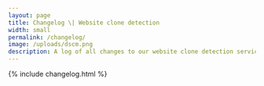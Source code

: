 ```yaml
---
layout: page
title: Changelog \| Website clone detection
width: small
permalink: /changelog/
image: /uploads/dscm.png
description: A log of all changes to our website clone detection services.
---
```


{% include changelog.html %}
